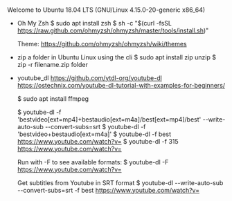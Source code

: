 ####
   Welcome to Ubuntu 18.04 LTS (GNU/Linux 4.15.0-20-generic x86_64)


* Oh My Zsh
   $ sudo apt install zsh
   $ sh -c "$(curl -fsSL https://raw.github.com/ohmyzsh/ohmyzsh/master/tools/install.sh)"

   Theme: https://github.com/ohmyzsh/ohmyzsh/wiki/themes


* zip a folder in Ubuntu Linux using the cli
    $ sudo apt install zip unzip
    $ zip -r filename.zip folder


* youtube_dl
   https://github.com/ytdl-org/youtube-dl
   https://ostechnix.com/youtube-dl-tutorial-with-examples-for-beginners/

    $ sudo apt install ffmpeg

    $ youtube-dl -f 'bestvideo[ext=mp4]+bestaudio[ext=m4a]/best[ext=mp4]/best' --write-auto-sub --convert-subs=srt
    $ youtube-dl -f 'bestvideo+bestaudio[ext=m4a]'
    $ youtube-dl -f best https://www.youtube.com/watch?v=
    $ youtube-dl -f 315 https://www.youtube.com/watch?v=

   Run with -F to see available formats:
    $ youtube-dl -F https://www.youtube.com/watch?v=

   Get subtitles from Youtube in SRT format
    $ youtube-dl --write-auto-sub --convert-subs=srt -f best https://www.youtube.com/watch?v=
